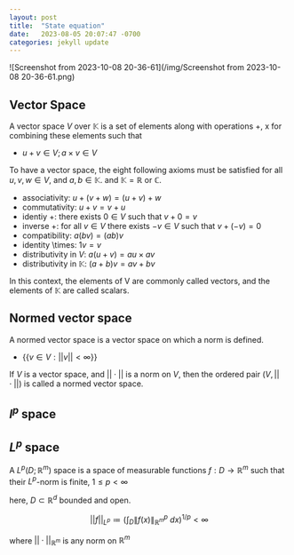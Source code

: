 ```yaml
---
layout: post
title:  "State equation"
date:   2023-08-05 20:07:47 -0700
categories: jekyll update
---
```

![Screenshot from 2023-10-08 20-36-61](/img/Screenshot from 2023-10-08 20-36-61.png)

## Vector Space
A vector space $V$ over $\mathbb{K}$ is a set of elements along with operations +, x for combining these elements such that

- $u+v \in V; a \times v \in V$
  
To have a vector space, the eight following axioms must be satisfied for all $u, v, w \in V$, and $a, b \in \mathbb{K}$. and  $\mathbb{K} = \mathbb{R}$ or $\mathbb{C}$.
- associativity: $u + (v + w) = (u + v) + w$
- commutativity: $u + v = v + u$
- identiy +: there exists $0 \in V$ such that $v+0 = v$
- inverse +: for all $v \in V$ there exists $-v \in V$ such that $v + (-v) = 0$
- compatibility: $a(bv) = (ab)v$
- identity \times: $1v=v$ 
- distributivity in $V$: $a(u+v) = au \times av$
- distributivity in $\mathbb{K}$: $(a+b)v = av +bv$

In this context, the elements of V are commonly called vectors, and the elements of $\mathbb{K}$ are called scalars.


## Normed vector space
A normed vector space is a vector space on which a norm is defined. 
- $\{\{v \in V: ||v|| < \infty \}\}$

If $V$ is a vector space, and $|| \cdot ||$ is a norm on $V$, then the ordered pair $(V, || \cdot ||)$ is called a normed vector space.

## $l^p$ space



## $L^p$ space
A $L^p(D; \mathbb{R}^m)$ space is a space of measurable functions $f: D \rightarrow \mathbb{R}^m$ such that their $L^p$-norm is finite, $1 \leq p < \infty$ 

here, $D \subset \mathbb{R}^d$ bounded and open. 

$$||f||_{L^p} \coloneqq (\int_D \|f(x)\|_{\mathbb{R}^m}^p \ dx )^{1/p} < \infty$$

where $||\cdot||_{\mathbb{R}^m}$ is any norm on $\mathbb{R}^m$ 

